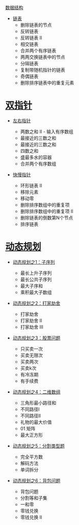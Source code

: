 [数据结构](https://github.com/chayliu1991/LeetCode/tree/master/src/%E6%95%B0%E6%8D%AE%E7%BB%93%E6%9E%84)

- [链表](https://github.com/chayliu1991/LeetCode/blob/master/src/%E6%95%B0%E6%8D%AE%E7%BB%93%E6%9E%84/%E9%93%BE%E8%A1%A8.md)
  - 删除链表的节点
  - 反转链表
  - 反转链表 II
  - 相交链表
  - 合并两个有序链表
  - 两两交换链表中的节点
  - 分隔链表
  - 复制带随机指针的链表
  - 奇偶链表
  - 删除排序链表中的重复元素

# [双指针](https://github.com/chayliu1991/LeetCode/tree/master/src/%E5%8F%8C%E6%8C%87%E9%92%88)

- [左右指针](https://github.com/chayliu1991/LeetCode/blob/master/src/%E5%8F%8C%E6%8C%87%E9%92%88/%E5%B7%A6%E5%8F%B3%E6%8C%87%E9%92%88.md)
  - 两数之和 II - 输入有序数组
  - 最接近的三数之和
  - 最接近的三数之和
  - 四数之和
  - 盛最多水的容器
  - 合并两个有序数组

- [快慢指针](https://github.com/chayliu1991/LeetCode/blob/master/src/%E5%8F%8C%E6%8C%87%E9%92%88/%E5%BF%AB%E6%85%A2%E6%8C%87%E9%92%88.md)
  - 环形链表 II
  - 移除元素
  - 移动零
  - 删除排序数组中的重复项
  - 删除排序数组中的重复项 II
  - 删除链表的倒数第N个节点
  - 排序链表

# [动态规划](https://github.com/chayliu1991/LeetCode/tree/master/src/%E5%8A%A8%E6%80%81%E8%A7%84%E5%88%92)

- [动态规划之1：子序列](https://github.com/chayliu1991/LeetCode/blob/master/src/%E5%8A%A8%E6%80%81%E8%A7%84%E5%88%92/%E5%8A%A8%E6%80%81%E8%A7%84%E5%88%92%E4%B9%8B1%EF%BC%9A%E5%AD%90%E5%BA%8F%E5%88%97.md)
  - 最长上升子序列
  - 最长公共子序列
  - 最大子序和
  - 乘积最大子数组
- [动态规划之2：打家劫舍](https://github.com/chayliu1991/LeetCode/blob/master/src/%E5%8A%A8%E6%80%81%E8%A7%84%E5%88%92/%E5%8A%A8%E6%80%81%E8%A7%84%E5%88%92%E4%B9%8B2%EF%BC%9A%E6%89%93%E5%AE%B6%E5%8A%AB%E8%88%8D.md)
  - 打家劫舍
  - 打家劫舍 II
  - 打家劫舍 III
- [动态规划之3：股票问题](https://github.com/chayliu1991/LeetCode/blob/master/src/%E5%8A%A8%E6%80%81%E8%A7%84%E5%88%92/%E5%8A%A8%E6%80%81%E8%A7%84%E5%88%92%E4%B9%8B3%EF%BC%9A%E8%82%A1%E7%A5%A8%E9%97%AE%E9%A2%98.md)
  - 只买卖一次
  - 买卖无限次
  - 买卖两次
  - 买卖k次
  - 有冷冻期
  - 有手续费
- [动态规划之4：二维数组](https://github.com/chayliu1991/LeetCode/blob/master/src/%E5%8A%A8%E6%80%81%E8%A7%84%E5%88%92/%E5%8A%A8%E6%80%81%E8%A7%84%E5%88%92%E4%B9%8B4%EF%BC%9A%E4%BA%8C%E7%BB%B4%E6%95%B0%E7%BB%84.md)
  -  三角形最小路径和
  - 不同路径I
  - 不同路径II
  - 礼物的最大价值
  - 01 矩阵
  - 最大正方形

- [动态规划之5：分割类型题](https://github.com/chayliu1991/LeetCode/blob/master/src/%E5%8A%A8%E6%80%81%E8%A7%84%E5%88%92/%E5%8A%A8%E6%80%81%E8%A7%84%E5%88%92%E4%B9%8B5%EF%BC%9A%E5%88%86%E5%89%B2%E7%B1%BB%E5%9E%8B%E9%A2%98.md)
  - 完全平方数
  - 解码方法
  - 单词拆分
- [动态规划之6：背包问题](https://github.com/chayliu1991/LeetCode/blob/master/src/%E5%8A%A8%E6%80%81%E8%A7%84%E5%88%92/%E5%8A%A8%E6%80%81%E8%A7%84%E5%88%92%E4%B9%8B6%EF%BC%9A%E8%83%8C%E5%8C%85%E9%97%AE%E9%A2%98.md)
  - 背包问题
  - 分割等和子集
  - 一和零
  - 零钱兑换
  - 零钱兑换 II